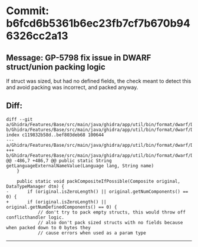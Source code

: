 # Commit: b6fcd6b5361b6ec23fb7cf7b670b946326cc2a13
## Message: GP-5798 fix issue in DWARF struct/union packing logic

If struct was sized, but had no defined fields, the check meant to
detect this and avoid packing was incorrect, and packed anyway.
## Diff:
```
diff --git a/Ghidra/Features/Base/src/main/java/ghidra/app/util/bin/format/dwarf/DWARFUtil.java b/Ghidra/Features/Base/src/main/java/ghidra/app/util/bin/format/dwarf/DWARFUtil.java
index c119832b58d..bef803deb68 100644
--- a/Ghidra/Features/Base/src/main/java/ghidra/app/util/bin/format/dwarf/DWARFUtil.java
+++ b/Ghidra/Features/Base/src/main/java/ghidra/app/util/bin/format/dwarf/DWARFUtil.java
@@ -486,7 +486,7 @@ public static String getLanguageExternalNameValue(Language lang, String name)
 	}
 
 	public static void packCompositeIfPossible(Composite original, DataTypeManager dtm) {
-		if (original.isZeroLength() || original.getNumComponents() == 0) {
+		if (original.isZeroLength() || original.getNumDefinedComponents() == 0) {
 			// don't try to pack empty structs, this would throw off conflicthandler logic.
 			// also don't pack sized structs with no fields because when packed down to 0 bytes they
 			// cause errors when used as a param type
```
-----------------------------------
